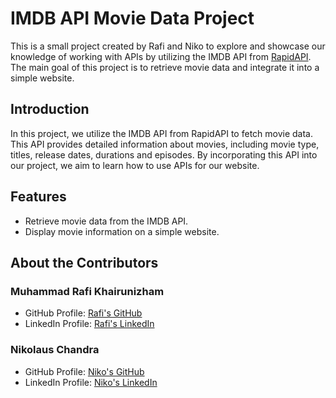 # IMDB API Movie Data Project

This is a small project created by Rafi and Niko to explore and showcase our knowledge of working with APIs by utilizing the IMDB API from [RapidAPI](https://rapidapi.com/). The main goal of this project is to retrieve movie data and integrate it into a simple website.

## Introduction

In this project, we utilize the IMDB API from RapidAPI to fetch movie data. This API provides detailed information about movies, including movie type, titles, release dates, durations and episodes. By incorporating this API into our project, we aim to learn how to use APIs for our website.

## Features

- Retrieve movie data from the IMDB API.
- Display movie information on a simple website.

## About the Contributors

### Muhammad Rafi Khairunizham

- GitHub Profile: [Rafi's GitHub](https://github.com/LuckyBastrd)
- LinkedIn Profile: [Rafi's LinkedIn](https://www.linkedin.com/in/muhammad-rafi-khairunizham-2a8597253/)

### Nikolaus Chandra

- GitHub Profile: [Niko's GitHub](https://github.com/mrkeylost)
- LinkedIn Profile: [Niko's LinkedIn](https://www.linkedin.com/in/nikolaus-chandra-8942a2221/)
